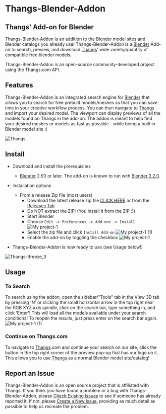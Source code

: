 # Thangs-Blender-Addon

## Thangs' Add-on for Blender

Thangs-Blender-Addon is an addition to the Blender model sites and Blender catalogs you already use! Thangs-Blender-Addon is a [Blender](http://www.blender.org) Add-on to search, preview, and download [Thangs](https://thangs.com?utm_source=blender_github&utm_medium=referral&utm_campaign=blender_github)' wide variety/quantity of compatible free blender models.

Thangs-Blender-Addon is an open-source community-developed project using the Thangs.com API.

## Features

Thangs-Blender-Addon is an integrated search engine for [Blender](http://www.blender.org) that allows you to search for free prebuilt models/meshes so that you can save time in your creative workflow process. You can then navigate to [Thangs](https://thangs.com?utm_source=blender_github&utm_medium=referral&utm_campaign=blender_github) and import your desired model. The viewport can display previews of all the models found on Thangs in the add-on. The addon is meant to help find your desired meshes or models as fast as possible - while being a built in Blender model site :)

![Thangs](https://user-images.githubusercontent.com/105221281/183229686-0c23f295-02a0-422d-8e5a-0f75dccf313d.gif)


## Install

- Download and install the prerequisites
  - [Blender](http://www.blender.org/) 2.93 or later. The add-on is known to run with [Blender 3.2.0](https://www.blender.org/download/).
- Installation options
  - From a release Zip file (most users)
    - Download the latest release zip file [CLICK HERE](https://bit.ly/thangsblenderaddon) or from the [Releases Tab](/../../releases/)
    - Do NOT extract the ZIP! (You install it from the ZIP :))
    - Start Blender
    - Choose `Edit -> Preferences -> Add-ons -> Install`
      ![My project-1](https://user-images.githubusercontent.com/105221281/185752282-f77722a5-5dcd-4cc1-a168-0993c55f40e1.jpg)
    - Select the zip file and click `Install Add-on`
      ![My project-1 (1)](https://user-images.githubusercontent.com/105221281/185752291-a803d769-f22c-4b85-8183-4ef1cae40dbf.jpg)
    - Enable the add-on by toggling the checkbox
      ![My project-1](https://user-images.githubusercontent.com/105221281/185752810-7e5cd2f4-85e1-4959-852b-d8bdda87237a.jpg)

- Thangs-Blender-Addon is now ready to use (see Usage below!)

![Thangs-Breeze_3](https://user-images.githubusercontent.com/105221281/184414452-2c7913d5-4a20-47ca-a31b-125a21067523.gif)

## Usage

### To Search

To search using the addon, open the sidebar/"Tools" tab in the View 3D tab by pressing 'N' or clicking the small horizontal arrow in the top right near the RGB XYZ axis spindle, click on the search bar, type something in, and click 'Enter'! This will load all the models available under your search conditions! To reopen the results, just press enter on the search bar again.
  ![My project-1 (1)](https://user-images.githubusercontent.com/105221281/185753050-098b0627-aa6b-4769-bd4c-7777b0edbc1a.jpg)


### Continue on Thangs.com

To navigate to [Thangs](https://thangs.com?utm_source=blender_github&utm_medium=referral&utm_campaign=blender_github).com and continue your search on our site, click the button in the top right corner of the preview pop-up that has our logo on it. This allows you to use [Thangs](https://thangs.com?utm_source=blender_github&utm_medium=referral&utm_campaign=blender_github) as a normal Blender model site/catalog!

## Report an Issue

Thangs-Blender-Addon is an open source project that is affiliated with Thangs. If you think you have found a problem or a bug with Thangs-Blender-Addon, please [Check Existing Issues](/../../issues) to see if someone has already reported it. If not, please [Create a New Issue](/../../issues/new/choose), providing as much detail as possible to help us recreate the problem.
